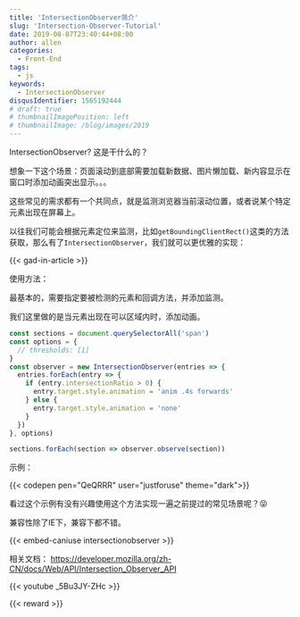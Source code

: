 ```yaml
---
title: 'IntersectionObserver简介'
slug: 'Intersection-Observer-Tutorial'
date: 2019-08-07T23:40:44+08:00
author: allen
categories:
  - Front-End
tags:
  - js
keywords:
  - IntersectionObserver
disqusIdentifier: 1565192444
# draft: true
# thumbnailImagePosition: left
# thumbnailImage: /blog/images/2019
---
```


IntersectionObserver? 这是干什么的？

<!--more-->

想象一下这个场景：页面滚动到底部需要加载新数据、图片懒加载、新内容显示在窗口时添加动画突出显示。。。

这些常见的需求都有一个共同点，就是监测浏览器当前滚动位置，或者说某个特定元素出现在屏幕上。

以往我们可能会根据元素定位来监测，比如`getBoundingClientRect()`这类的方法获取，那么有了`IntersectionObserver`，我们就可以更优雅的实现：

{{< gad-in-article >}}

使用方法：

最基本的，需要指定要被检测的元素和回调方法，并添加监测。

我们这里做的是当元素出现在可以区域内时，添加动画。

```js
const sections = document.querySelectorAll('span')
const options = {
  // thresholds: [1]
}
const observer = new IntersectionObserver(entries => {
  entries.forEach(entry => {
    if (entry.intersectionRatio > 0) {
      entry.target.style.animation = 'anim .4s forwards'
    } else {
      entry.target.style.animation = 'none'
    }
  })
}, options)

sections.forEach(section => observer.observe(section))
```

示例：

{{< codepen pen="QeQRRR" user="justforuse" theme="dark">}}

看过这个示例有没有兴趣使用这个方法实现一遍之前提过的常见场景呢？😝

兼容性除了IE下，兼容下都不错。

{{< embed-caniuse intersectionobserver >}}

相关文档：
https://developer.mozilla.org/zh-CN/docs/Web/API/Intersection_Observer_API

{{< youtube _5Bu3JY-ZHc >}}

{{< reward >}}
